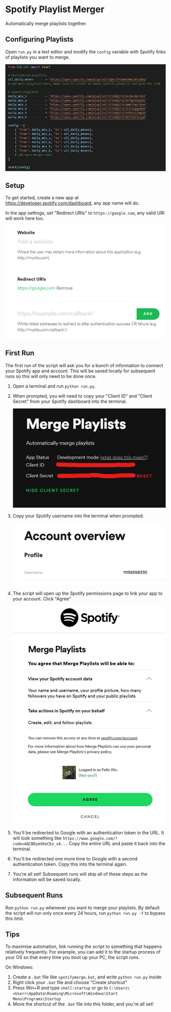 # Spotify Playlist Merger

Automatically merge playlists together.

## Configuring Playlists

Open `run.py` in a text editor and modify the `config` variable with Spotify links of playlists you want to merge.

![Config](/images/config.png "Config")

## Setup

To get started, create a new app at https://developer.spotify.com/dashboard, any app name will do.

In the app settings, set "Redirect URIs" to `https://google.com`, any valid URI will work here too.

![Spotify Redirect URI](/images/redirectURI.png "Spotify Redirect URI")

## First Run

The first run of the script will ask you for a bunch of information to connect your Spotify app and account. This will be saved locally for subsequent runs so this will only need to be done once.

1. Open a terminal and run `python run.py`.

2. When prompted, you will need to copy your "Client ID" and "Client Secret" from your Spotify dashboard into the terminal.

    ![Spotify Client Secrets](/images/clientSecrets.png "Spotify Client Secrets")

3. Copy your Spotify username into the terminal when prompted.

    ![Spotify Username](/images/spotifyUsername.png "Spotify Username")

4. The script will open up the Spotify permissions page to link your app to your account. Click "Agree"

    ![Spotify Permissions](/images/spotifyPermissions.png "Spotify Permissions")

5. You'll be redirected to Google with an authentication token in the URL. It will look something like `https://www.google.com/?code=AQCBDymSKeCEo_vA...` Copy the entire URL and paste it back into the terminal.

6. You'll be redirected one more time to Google with a second authentication token. Copy this into the terminal again.

7. You're all set! Subsequent runs will skip all of these steps as the information will be saved locally.

## Subsequent Runs

Run `python run.py` whenever you want to merge your playlists. By default the script will run only once every 24 hours, run `python run.py -f` to bypass this limit.

## Tips

To maximise automation, link running the script to something that happens relatively frequently. For example, you can add it to the startup process of your OS so that every time you boot up your PC, the script runs.

On Windows:
1. Create a `.bat` file like `spotifymerge.bat`, and write `python run.py` inside
2. Right click your `.bat` file and choose "Create shortcut"
3. Press Win+R and type `shell:startup` or go to `C:\Users\<User>\AppData\Roaming\Microsoft\Windows\Start Menu\Programs\Startup`
4. Move the shortcut of the `.bat` file into this folder, and you're all set!